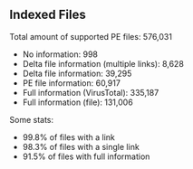 ## Indexed Files

<!--FileStats-->
Total amount of supported PE files: 576,031

* No information: 998
* Delta file information (multiple links): 8,628
* Delta file information: 39,295
* PE file information: 60,917
* Full information (VirusTotal): 335,187
* Full information (file): 131,006

Some stats:

* 99.8% of files with a link
* 98.3% of files with a single link
* 91.5% of files with full information
<!--/FileStats-->
